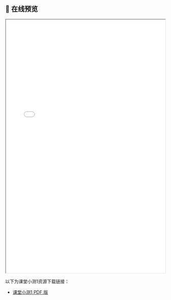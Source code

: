 ## 📒 在线预览

<iframe src="./Quiz/Quiz1.pdf" width="100%" height="800px"></iframe>

以下为课堂小测1资源下载链接：

- [课堂小测1 PDF 版](./Quiz/Quiz1.pdf)
